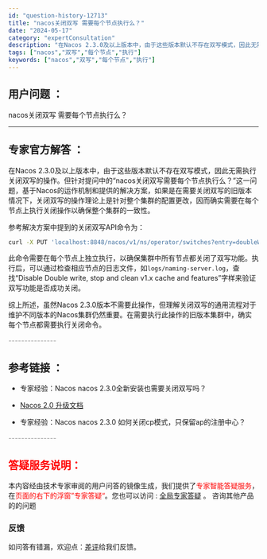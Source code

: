 ```yaml
---
id: "question-history-12713"
title: "nacos关闭双写 需要每个节点执行么？"
date: "2024-05-17"
category: "expertConsultation"
description: "在Nacos 2.3.0及以上版本中，由于这些版本默认不存在双写模式，因此无需执行关闭双写的操作。但针对提问中的“nacos关闭双写需要每个节点执行么？”这一问题，基于Nacos的运作机制和提供的解决方案，如果是在需要关闭双写的旧版本情况下，关闭双写的操作理论上是针对整个集群的配置更改，因而确实需要"
tags: ["nacos","双写","每个节点","执行"]
keywords: ["nacos","双写","每个节点","执行"]
---
```


## 用户问题 ： 
 nacos关闭双写 需要每个节点执行么？  

---------------
## 专家官方解答 ：

在Nacos 2.3.0及以上版本中，由于这些版本默认不存在双写模式，因此无需执行关闭双写的操作。但针对提问中的“nacos关闭双写需要每个节点执行么？”这一问题，基于Nacos的运作机制和提供的解决方案，如果是在需要关闭双写的旧版本情况下，关闭双写的操作理论上是针对整个集群的配置更改，因而确实需要在每个节点上执行关闭操作以确保整个集群的一致性。

参考解决方案中提到的关闭双写API命令为：
```bash
curl -X PUT 'localhost:8848/nacos/v1/ns/operator/switches?entry=doubleWriteEnabled&value=false'
```
此命令需要在每个节点上独立执行，以确保集群中所有节点都关闭了双写功能。执行后，可以通过检查相应节点的日志文件，如`logs/naming-server.log`，查找“Disable Double write, stop and clean v1.x cache and features”字样来验证双写功能是否成功关闭。

综上所述，虽然Nacos 2.3.0版本不需要此操作，但理解关闭双写的通用流程对于维护不同版本的Nacos集群仍然重要。在需要执行此操作的旧版本集群中，确实每个节点都需要执行关闭命令。


<font color="#949494">---------------</font> 


## 参考链接 ：

* 专家经验：Nacos nacos 2.3.0全新安装也需要关闭双写吗？ 
 
 * [Nacos 2.0 升级文档](https://nacos.io/docs/latest/upgrading/200-upgrading)
 
 * 专家经验：Nacos nacos 2.3.0 如何关闭cp模式，只保留ap的注册中心？ 


 <font color="#949494">---------------</font> 
 


## <font color="#FF0000">答疑服务说明：</font> 

本内容经由技术专家审阅的用户问答的镜像生成，我们提供了<font color="#FF0000">专家智能答疑服务</font>，在<font color="#FF0000">页面的右下的浮窗”专家答疑“</font>。您也可以访问 : [全局专家答疑](https://answer.opensource.alibaba.com/docs/intro) 。 咨询其他产品的的问题

### 反馈
如问答有错漏，欢迎点：[差评](https://ai.nacos.io/user/feedbackByEnhancerGradePOJOID?enhancerGradePOJOId=13864)给我们反馈。
